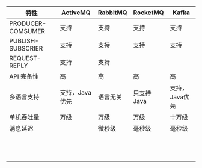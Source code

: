 | 特性              | ActiveMQ       | RabbitMQ | RocketMQ   | Kafka          |
| ----------------- | -------------- | -------- | ---------- | -------------- |
| PRODUCER-COMSUMER | 支持           | 支持     | 支持       | 支持           |
| PUBLISH-SUBSCRIER | 支持           | 支持     | 支持       | 支持           |
| REQUEST-REPLY     | 支持           | 支持     |            |                |
| API 完备性        | 高             | 高       | 高         | 高             |
| 多语言支持        | 支持，Java优先 | 语言无关 | 只支持Java | 支持，Java优先 |
| 单机吞吐量        | 万级           | 万级     | 万级       | 十万级         |
| 消息延迟          |                | 微秒级   | 毫秒级     | 毫秒级         |
|                   |                |          |            |                |
|                   |                |          |            |                |
|                   |                |          |            |                |
|                   |                |          |            |                |
|                   |                |          |            |                |
|                   |                |          |            |                |
|                   |                |          |            |                |
|                   |                |          |            |                |
|                   |                |          |            |                |
|                   |                |          |            |                |
|                   |                |          |            |                |
|                   |                |          |            |                |

